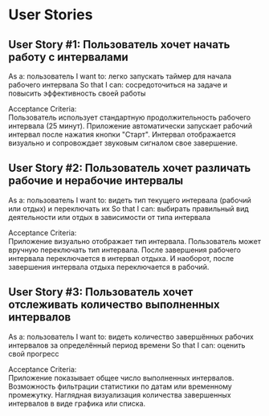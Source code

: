 User Stories
============

User Story #1: Пользователь хочет начать работу с интервалами
-------------------------------------------------------------
As a: пользователь
I want to: легко запускать таймер для начала рабочего интервала
So that I can: сосредоточиться на задаче и повысить эффективность своей работы

Acceptance Criteria:  
Пользователь использует стандартную продолжительность рабочего интервала (25 минут).
Приложение автоматически запускает рабочий интервал после нажатия кнопки "Старт".
Интервал отображается визуально и сопровождает звуковым сигналом свое завершение.


User Story #2: Пользователь хочет различать рабочие и нерабочие интервалы
-------------------------------------------------------------------------
As a: пользователь
I want to: видеть тип текущего интервала (рабочий или отдых) и переключать их
So that I can: выбирать правильный вид деятельности или отдых в зависимости от типа интервала

Acceptance Criteria:  
Приложение визуально отображает тип интервала.
Пользователь может вручную переключать тип интервала.
После завершения рабочего интервала переключается в интервал отдыха.
И наоборот, после завершения интервала отдыха переключается в рабочий.


User Story #3: Пользователь хочет отслеживать количество выполненных интервалов
-------------------------------------------------------------------------------
As a: пользователь
I want to: видеть количество завершённых рабочих интервалов за определённый период времени
So that I can: оценить свой прогресс

Acceptance Criteria:  
Приложение показывает общее число выполненных интервалов.
Возможность фильтрации статистики по датам или временному промежутку.
Наглядная визуализация количества завершенных интервалов в виде графика или списка.
